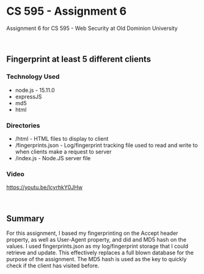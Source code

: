 # CS 595 - Assignment 6

Assignment 6 for CS 595 - Web Security at Old Dominion University

<br />

## Fingerprint at least 5 different clients 

### Technology Used

* node.js - 15.11.0
* expressJS
* md5
* html

### Directories

* /html - HTML files to display to client 
* /fingerprints.json - Log/fingerprint tracking file used to read and write to when clients make a request to server
* /index.js - Node.JS server file

### Video

https://youtu.be/lcyrhkY0JHw

<br />

## Summary

For this assignment, I based my fingerprinting on the Accept header property, as well as User-Agent property, and did and MD5 hash on the values.   I used fingerprints.json as my log/fingerprint storage that I could retrieve and update.  This effectively replaces a full blown database for the purpose of the assignment.  The MD5 hash is used as the key to quickly check if the client has visited before.  
